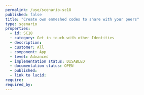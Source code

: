 ```yaml
---
permalink: /use/scenario-sc18
published: false
title: "Create own enmeshed codes to share with your peers"
type: scenario
properties:
  - id: SC18
  - category: Get in touch with other Identities
  - description:
  - customer: All
  - component: App
  - level: Advanced
  - implementation status: DISABLED
  - documentation status: OPEN
  - published:
  - link to lucid:
require:
required_by:
---
```

